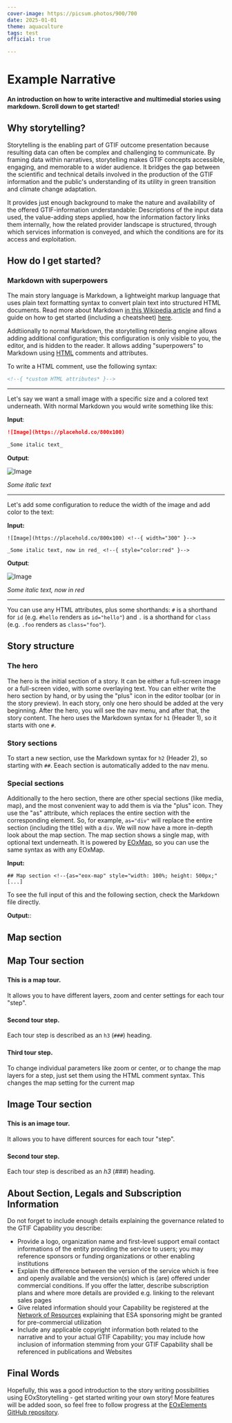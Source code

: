 ```yaml
---
cover-image: https://picsum.photos/900/700
date: 2025-01-01
theme: aquaculture
tags: test
official: true

---
```


# Example Narrative <!--{ as="video" mode="hero" src="https://dlmultimedia.esa.int/download/public/videos/2023/06/010/2306_010_AR_EN.mp4" }-->

#### An introduction on how to write interactive and multimedial stories using markdown. Scroll down to get started! <!--{ style="font-size:1rem;opacity:0.7;margin-top:1rem;" }-->

## Why storytelling?

Storytelling is the enabling part of GTIF outcome presentation because resulting data can often be complex and challenging to communicate. By framing data within narratives, storytelling makes GTIF concepts accessible, engaging, and memorable to a wider audience. It bridges the gap between the scientific and technical details involved in the production of the GTIF information and the public's understanding of its utility in green transition and climate change adaptation. 

It provides just enough background to make the nature and availability of the offered GTIF-information understandable: Descriptions of the input data used, the value-adding steps applied, how the information factory links them internally, how the related provider landscape is structured, through which services information is conveyed, and which the conditions are for its access and exploitation.

## How do I get started?

### Markdown with superpowers

The main story language is Markdown, a lightweight markup language that uses plain text formatting syntax to convert plain text into structured HTML documents. Read more about Markdown [in this Wikipedia article](https://en.wikipedia.org/wiki/Markdown) and find a guide on how to get started (including a cheatsheet) [here](https://www.markdownguide.org/).

Addtiionally to normal Markdown, the storytelling rendering engine allows adding additional configuration; this configuration is only visible to you, the editor, and is hidden to the reader.
It allows adding "superpowers" to Markdown using [HTML](https://en.wikipedia.org/wiki/HTML) comments and attributes.

To write a HTML comment, use the following syntax:

```html
<!--{ *custom HTML attributes* }-->
```

---

Let's say we want a small image with a specific size and a colored text underneath. With normal Markdown you would write something like this:

**Input**:

```md
![Image](https://placehold.co/800x100)

_Some italic text_
```

**Output**:

![Image](https://placehold.co/800x100)

_Some italic text_

---

Let's add some configuration to reduce the width of the image and add color to the text:

**Input:**
```
![Image](https://placehold.co/800x100) <!--{ width="300" }-->

_Some italic text, now in red_ <!--{ style="color:red" }-->
```

**Output**:

![Image](https://placehold.co/800x100) <!--{ width="300" }-->

_Some italic text, now in red_ <!--{ style="color:red" }-->

---

You can use any HTML attributes, plus some shorthands: `#` is a shorthand for `id` (e.g. `#hello` renders as `id="hello"`) and `.` is a shorthand for `class` (e.g. `.foo` renders as `class="foo"`).

## Story structure

### The hero

The hero is the initial section of a story. It can be either a full-screen image or a full-screen video, with some overlaying text. You can either write the hero section by hand, or by using the "plus" icon in the editor toolbar (or in the story preview).
In each story, only one hero should be added at the very beginning. After the hero, you will see the nav menu, and after that, the story content. The hero uses the Markdown syntax for `h1` (Header 1), so it starts with one `#`.

### Story sections

To start a new section, use the Markdown syntax for `h2` (Header 2), so starting with `##`. Eeach section is automatically added to the nav menu.

### Special sections

Additionally to the hero section, there are other special sections (like media, map), and the most convenient way to add them is via the "plus" icon. They use the "as" attribute, which replaces the entire section with the corresponding element. So, for example, `as="div"` will replace the entire section (including the title) with a `div`.
We will now have a more in-depth look about the map section. The map section shows a single map, with optional text underneath. It is powered by [EOxMap](https://eox-a.github.io/EOxElements/?path=/docs/elements-eox-map--docs), so you can use the same syntax as with any EOxMap.

**Input:**

```
## Map section <!--{as="eox-map" style="width: 100%; height: 500px;" [...]
```

To see the full input of this and the following section, check the Markdown file directly.

**Output:**:
## Map section <!--{as="eox-map" style="width: 100%; height: 500px;" config='{ "controls": { "Zoom": {}, "Attribution": {}, "FullScreen": {}, "OverviewMap": { "layers": [ { "type": "Tile", "properties": { "id": "overviewMap" }, "source": { "type": "OSM" } } ] } }, "layers": [ { "type": "Tile", "properties": { "id": "overviewMap" }, "source": { "type": "TileWMS", "url": "https://ows.mundialis.de/services/service", "params": { "LAYERS": "TOPO-WMS" } } } ], "view": { "center": [15,48], "zoom": 1 } }'}-->

## Map Tour section <!--{ as="eox-map" mode="tour" }-->

### <!--{ layers='[{"type":"Tile","properties":{"id":"osm"},"source":{"type":"OSM"}}]' center=[12.46,41.89] zoom="5" animationOptions="{duration:500}" }-->

#### This is a map tour.

It allows you to have different layers, zoom and center settings for each tour "step".

### <!--{ layers='[{"type":"Tile","properties":{"id":"customId"},"source":{"type":"WMTSCapabilities","url":"https://tiles.maps.eox.at/wmts/1.0.0/WMTSCapabilities.xml","layer":"s2cloudless-2017"}},{"type":"Tile","properties":{"id":"osm"},"source":{"type":"OSM"}}]' center=[12.46,41.89] zoom="10" }-->

#### Second tour step.

Each tour step is described as an `h3` (`###`) heading.

### <!--{ layers='[{"type":"Tile","properties":{"id":"customId"},"source":{"type":"WMTSCapabilities","url":"https://tiles.maps.eox.at/wmts/1.0.0/WMTSCapabilities.xml","layer":"s2cloudless-2017"}},{"type":"Tile","properties":{"id":"osm"},"source":{"type":"OSM"}}]' center="[16.36,48.2]" zoom="10" animationOptions="{duration:500}" }-->

#### Third tour step.

To change individual parameters like zoom or center, or to change the map layers for a step, just set them using the HTML comment syntax. This changes the map setting for the current map

## Image Tour section <!--{ as="img" mode="tour" }-->

### <!--{ src="https://picsum.photos/800/600" }-->
#### This is an image tour.
It allows you to have different sources for each tour "step".

### <!--{ src="https://picsum.photos/900/700" }-->
#### Second tour step.
Each tour step is described as an *h3* (*###*) heading.

## About Section, Legals and Subscription Information

Do not forget to include enough details explaining the governance related to the GTIF Capability you describe: 
- Provide a logo, organization name and first-level support email contact informations of the entity providing the service to users; you may reference sponsors or funding organizations or other enabling institutions  
- Explain the difference between the version of the service which is free and openly available and the version(s) which is (are) offered under commercial conditions. If you offer the latter, describe subscription plans and where more details are provided e.g. linking to the relevant sales pages
- Give related information should your Capability be registered at the [Network of Resources](https://eo4society.esa.int/network-of-resources) explaining that ESA sponsoring might be granted for pre-commercial utilization
- Include any applicable copyright information both related to the narrative and to your actual GTIF Capability; you may include how inclusion of information stemming from your GTIF Capability shall be referenced in publications and Websites 

## Final Words

Hopefully, this was a good introduction to the story writing possibilities using EOxStorytelling - get started writing your own story!
More features will be added soon, so feel free to follow progress at the [EOxElements GitHub repository](https://github.com/EOX-A/EOxElements).
